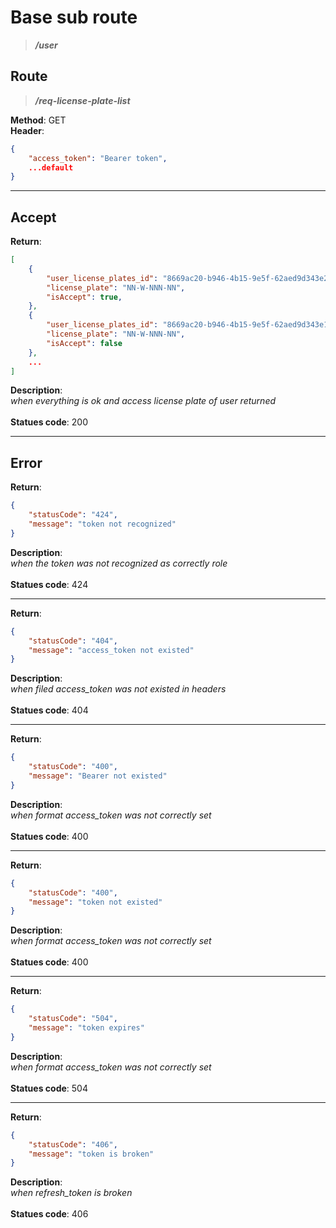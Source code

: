 # Base sub route

> ***/user***

## Route

> ***/req-license-plate-list***

**Method**: GET\
**Header**:

```json
{
    "access_token": "Bearer token",
    ...default
}
```

***

## Accept

**Return**:

```json
[
    {
        "user_license_plates_id": "8669ac20-b946-4b15-9e5f-62aed9d343e2",
        "license_plate": "NN-W-NNN-NN",
        "isAccept": true,
    },
    {
        "user_license_plates_id": "8669ac20-b946-4b15-9e5f-62aed9d343e1",
        "license_plate": "NN-W-NNN-NN",
        "isAccept": false
    },
    ...
]
```

**Description**:\
*when everything is ok and access license plate of user returned*\
\
**Statues code**: 200

***

## Error

**Return**:

```json
{ 
    "statusCode": "424",
    "message": "token not recognized"
}
```

**Description**:\
*when the token was not recognized as correctly role*\
\
**Statues code**: 424

***

**Return**:

```json
{ 
    "statusCode": "404",
    "message": "access_token not existed"
}
```

**Description**:\
*when filed access_token was not existed in headers*\
\
**Statues code**: 404

***

**Return**:

```json
{ 
    "statusCode": "400",
    "message": "Bearer not existed"
}
```

**Description**:\
*when format access_token was not correctly set*\
\
**Statues code**: 400

***

**Return**:

```json
{ 
    "statusCode": "400",
    "message": "token not existed"
}
```

**Description**:\
*when format access_token was not correctly set*\
\
**Statues code**: 400

***

**Return**:

```json
{ 
    "statusCode": "504",
    "message": "token expires"
}
```

**Description**:\
*when format access_token was not correctly set*\
\
**Statues code**: 504

***

**Return**:

```json
{ 
    "statusCode": "406",
    "message": "token is broken"
}
```

**Description**:\
*when refresh_token is broken*\
\
**Statues code**: 406

